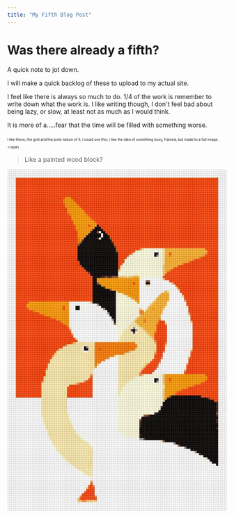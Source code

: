 ```yaml
---
title: "My Fifth Blog Post"
---
```


# Was there already a fifth? 

A quick note to jot down.

I will make a quick backlog of these to upload to my actual site.

I feel like there is always so much to do. 1/4 of the work is remember to write down what the work is. I like writing though, I don't feel bad about being lazy, or slow, at least not as much as I would think.

It is more of a.....fear that the time will be filled with something worse. 

<span style="font-size: 8px;">I like these, the grid and the pixle nature of it. I could use this, I like the idea of something boxy, framed, but made to a full image.
</span

>Like a painted wood block?


![Good Reference Picture](/assets/pixleatedGoose.jpg) 
